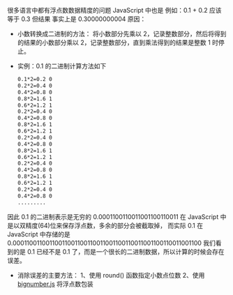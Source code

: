 很多语言中都有浮点数数据精度的问题 JavaScript 中也是
例如：0.1 + 0.2 应该等于 0.3 但结果 事实上是 0.30000000004
原因：

- 小数转换成二进制的方法：
  将小数部分先乘以 2，记录整数部分，然后将得到的结果的小数部分乘以 2，记录整数部分，直到乘法得到的结果是整数 1 时停止。
- 实例：0.1 的二进制计算方法如下

  ```txt
  0.1*2=0.2 0
  0.2*2=0.4 0
  0.4*2=0.8 0
  0.8*2=1.6 1
  0.6*2=1.2 1
  0.2*2=0.4 0
  0.4*2=0.8 0
  0.8*2=1.6 1
  0.6*2=1.2 1
  0.2*2=0.4 0
  0.4*2=0.8 0
  0.8*2=1.6 1
  0.6*2=1.2 1
  0.2*2=0.4 0
  0.4*2=0.8 0
  0.8*2=1.6 1
  0.6*2=1.2 1
  0.2*2=0.4 0
  0.4*2=0.8 0
  .........
  ```

因此 0.1 的二进制表示是无穷的 0.0001100110011001100110011
在 JavaScript 中是以双精度(64)位来保存浮点数，多余的部分会被截取掉，
而实际 0.1 在 JavaScript 中存储的是 0.00011001100110011001100110011001100110011001100110011001100
我们看到的是 0.1 已经不是 0.1 了，而是一个很长的二进制数据，所以计算的时候会存在误差。

- 消除误差的主要方法：
  1、使用 round() 函数指定小数点位数
  2、使用 [bignumber.js](https://www.npmjs.com/package/bignumber.js) 将浮点数包装
